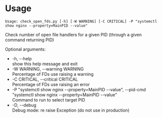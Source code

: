 # Usage

```
Usage: check_open_fds.py [-h] [-W WARNING] [-C CRITICAL] -P "systemctl show nginx --property=MainPID --value"
```

Check number of open file handlers for a given PID (through a given command
returning PID)

Optional arguments:
* -h, --help  
  show this help message and exit
* -W WARNING, --warning WARNING  
  Percentage of FDs use raising a warning
* -C CRITICAL, --critical CRITICAL  
  Percentage of FDs use raising an error
* -P "systemctl show nginx --property=MainPID --value", --pid-cmd "systemctl show nginx --property=MainPID --value"  
  Command to run to select target PID
* -D, --debug  
  Debug mode: re raise Exception (do not use in production)

